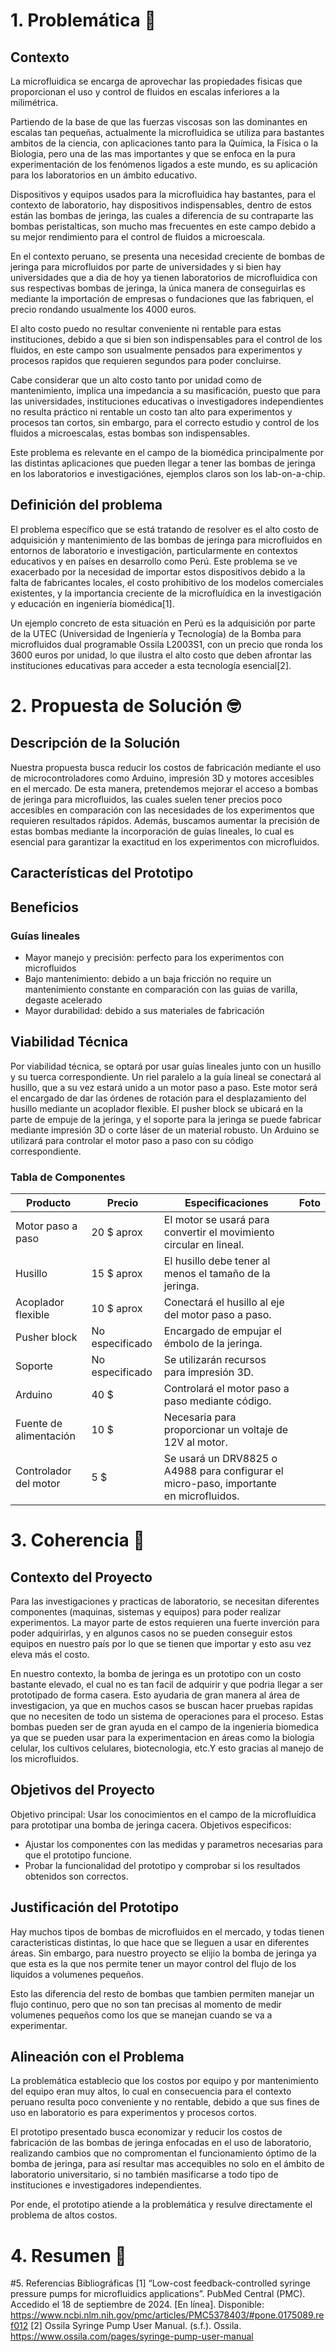 # 1. Problemática 🧐

## Contexto 

La microfluidica se encarga de aprovechar las propiedades fisicas que proporcionan el uso y control de fluidos en escalas inferiores a la milimétrica. 

Partiendo de la base de que las fuerzas viscosas son las dominantes en escalas tan pequeñas, actualmente la microfluidica se utiliza para bastantes ambitos de la ciencia, con aplicaciones tanto para la Química, la Física o la Biologia, pero una de las mas importantes y que se enfoca en la pura experimentación de los fenómenos ligados a este mundo, es su aplicación para los laboratorios en un ámbito educativo.

Dispositivos y equipos usados para la microfluidica hay bastantes, para el contexto de laboratorio, hay dispositivos indispensables, dentro de estos están las bombas de jeringa, las cuales a diferencia de su contraparte las bombas peristalticas, son mucho mas frecuentes en este campo debido a su mejor rendimiento para el control de fluidos a microescala.

En el contexto peruano, se presenta una necesidad creciente de bombas de jeringa para microfluidos por parte de universidades y si bien hay universidades que a dia de hoy ya tienen laboratorios de microfluidica con sus respectivas bombas de jeringa, la única manera de conseguirlas es mediante la importación de empresas o fundaciones que las fabriquen, el precio rondando usualmente los 4000 euros. 

El alto costo puedo no resultar conveniente ni rentable para estas instituciones, debido a que si bien son indispensables para el control de los fluidos, en este campo son usualmente pensados para experimentos y procesos rapidos que requieren segundos para poder concluirse.

Cabe considerar que un alto costo tanto por unidad como de mantenimiento, implica una impedancia a su masificación, puesto que para las universidades, instituciones educativas o investigadores independientes no resulta práctico ni rentable un costo tan alto para experimentos y procesos tan cortos, sin embargo, para el correcto estudio y control de los fluidos a microescalas, estas bombas son indispensables.

Este problema es relevante en el campo de la biomédica principalmente por las distintas aplicaciones que pueden llegar a tener las bombas de jeringa en los laboratorios e investigaciónes, ejemplos claros son los lab-on-a-chip.

## Definición del problema
El problema específico que se está tratando de resolver es el alto costo de adquisición y mantenimiento de las bombas de jeringa para microfluidos en entornos de laboratorio e investigación, particularmente en contextos educativos y en países en desarrollo como Perú. Este problema se ve exacerbado por la necesidad de importar estos dispositivos debido a la falta de fabricantes locales, el costo prohibitivo de los modelos comerciales existentes, y la importancia creciente de la microfluídica en la investigación y educación en ingeniería biomédica[1]. 

Un ejemplo concreto de esta situación en Perú es la adquisición por parte de la UTEC (Universidad de Ingeniería y Tecnología) de la Bomba para microfluidos dual programable Ossila L2003S1, con un precio que ronda los 3600 euros por unidad, lo que ilustra el alto costo que deben afrontar las instituciones educativas para acceder a esta tecnología esencial[2].

# 2. Propuesta de Solución 🤓

## Descripción de la Solución
  Nuestra propuesta busca reducir los costos de fabricación mediante el uso de microcontroladores como Arduino, impresión 3D y motores accesibles en el mercado. De esta manera, pretendemos mejorar el acceso a bombas de jeringa para microfluidos, las cuales suelen tener precios poco accesibles en comparación con las necesidades de los experimentos que requieren resultados rápidos. Además, buscamos aumentar la precisión de estas bombas mediante la incorporación de guías lineales, lo cual es esencial para garantizar la exactitud en los experimentos con microfluidos.
  
## Características del Prototipo

## Beneficios
### Guías lineales
 - Mayor manejo y precisión: perfecto para los experimentos con microfluidos
 - Bajo mantenimiento: debido a un baja fricción no require un mantenimiento constante en comparación con las guias de varilla, degaste acelerado
 - Mayor durabilidad: debido a sus materiales de fabricación

## Viabilidad Técnica
Por viabilidad técnica, se optará por usar guías lineales junto con un husillo y su tuerca correspondiente. Un riel paralelo a la guía lineal se conectará al husillo, que a su vez estará unido a un motor paso a paso. Este motor será el encargado de dar las órdenes de rotación para el desplazamiento del husillo mediante un acoplador flexible. El pusher block se ubicará en la parte de empuje de la jeringa, y el soporte para la jeringa se puede fabricar mediante impresión 3D o corte láser de un material robusto. Un Arduino se utilizará para controlar el motor paso a paso con su código correspondiente.

### Tabla de Componentes

| **Producto**            | **Precio**    | **Especificaciones**                                         | **Foto** |
|-------------------------|---------------|---------------------------------------------------------------|----------|
| Motor paso a paso       | 20 $ aprox    | El motor se usará para convertir el movimiento circular en lineal. |          |
| Husillo                 | 15 $ aprox    | El husillo debe tener al menos el tamaño de la jeringa.     |          |
| Acoplador flexible       | 10 $ aprox    | Conectará el husillo al eje del motor paso a paso.           |          |
| Pusher block            | No especificado| Encargado de empujar el émbolo de la jeringa.                |          |
| Soporte                 | No especificado| Se utilizarán recursos para impresión 3D.                    |          |
| Arduino                 | 40 $          | Controlará el motor paso a paso mediante código.             |          |
| Fuente de alimentación  | 10 $          | Necesaria para proporcionar un voltaje de 12V al motor.      |          |
| Controlador del motor   | 5 $           | Se usará un DRV8825 o A4988 para configurar el micro-paso, importante en microfluidos. |          |
# 3. Coherencia 🤫

## Contexto del Proyecto
Para las investigaciones y practicas de laboratorio, se necesitan diferentes componentes (maquinas, sistemas y equipos) para poder realizar experimentos. La mayor parte de estos requieren una fuerte inverción para poder adquirirlas, y en algunos casos no se pueden conseguir estos equipos en nuestro país por lo que se tienen que importar y esto asu vez eleva más el costo. 

En nuestro contexto, la bomba de jeringa es un prototipo con un costo bastante elevado, el cual no es tan facil de adquirir y que podria llegar a ser prototipado de forma casera. Esto ayudaria de gran manera al área de investigacion, ya que en muchos casos se buscan hacer pruebas rapidas que no necesiten de todo un sistema de operaciones para el proceso. Estas bombas pueden ser de gran ayuda en el campo de la ingenieria biomedica ya que se pueden usar para la experimentacion en áreas como la biologia celular, los cultivos celulares, biotecnologia, etc.Y esto gracias al manejo de los microfluidos.  

## Objetivos del Proyecto
Objetivo principal: Usar los conocimientos en el campo de la microfluídica para prototipar una bomba de jeringa cacera.
Objetivos especificos: 
- Ajustar los componentes con las medidas y parametros necesarias para que el prototipo funcione.
- Probar la funcionalidad del prototipo y comprobar si los resultados obtenidos son correctos.

## Justificación del Prototipo
Hay muchos tipos de bombas de microfluidos en el mercado, y todas tienen caracteristicas distintas, lo que hace que se lleguen a usar en diferentes áreas. Sin embargo, para nuestro proyecto se elijio la bomba de jeringa ya que esta es la que nos permite tener un mayor control del flujo de los liquidos a volumenes pequeños. 

Esto las diferencia del resto de bombas que tambien permiten manejar un flujo continuo, pero que no son tan precisas al momento de medir volumenes pequeños como los que se manejan cuando se va a experimentar.  

## Alineación con el Problema
La problemática establecio que los costos por equipo y por mantenimiento del equipo eran muy altos, lo cual en consecuencia para el contexto peruano resulta poco conveniente y no rentable, debido a que sus fines de uso en laboratorio es para experimentos y procesos cortos.

El prototipo presentado busca economizar y reducir los costos de fabricación de las bombas de jeringa enfocadas en el uso de laboratorio, realizando cambios que no compromentan el funcionamiento óptimo de la bomba de jeringa, para así resultar mas accequibles no solo en el ámbito de laboratorio universitario, si no también masificarse a todo tipo de instituciones e investigadores independientes.

Por ende, el prototipo atiende a la problemática y resulve directamente el problema de altos costos.

# 4. Resumen 🤪

#5. Referencias Bibliográficas
[1] “Low-cost feedback-controlled syringe pressure pumps for microfluidics applications”. PubMed Central (PMC). Accedido el 18 de septiembre de 2024. [En línea]. 
Disponible: https://www.ncbi.nlm.nih.gov/pmc/articles/PMC5378403/#pone.0175089.ref012
[2] Ossila Syringe Pump User Manual. (s.f.). Ossila. https://www.ossila.com/pages/syringe-pump-user-manual
